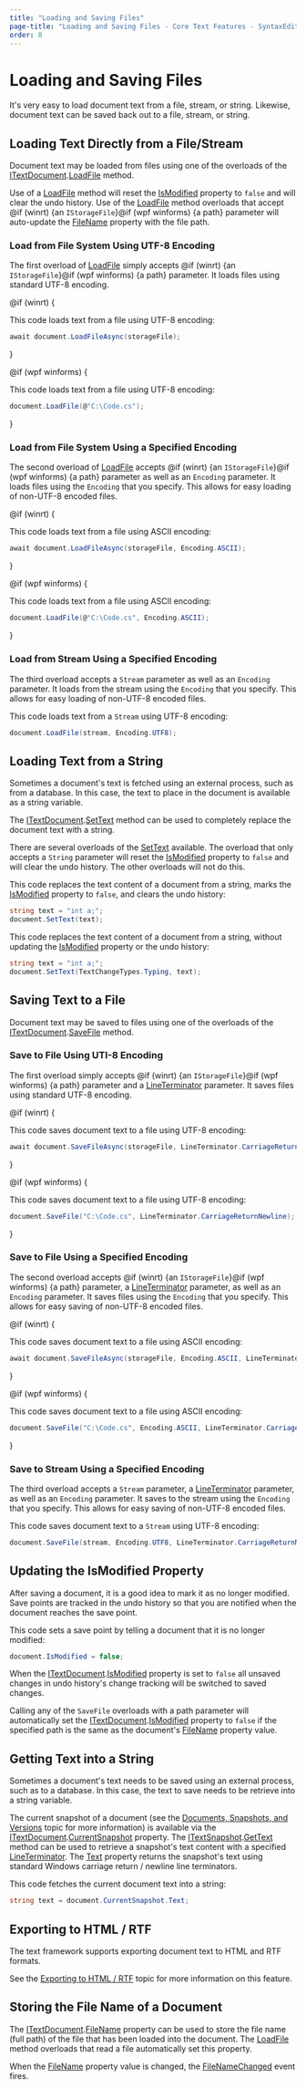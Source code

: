 ```yaml
---
title: "Loading and Saving Files"
page-title: "Loading and Saving Files - Core Text Features - SyntaxEditor Text/Parsing Framework"
order: 8
---
```

# Loading and Saving Files

It's very easy to load document text from a file, stream, or string.  Likewise, document text can be saved back out to a file, stream, or string.

## Loading Text Directly from a File/Stream

Document text may be loaded from files using one of the overloads of the [ITextDocument](xref:ActiproSoftware.Text.ITextDocument).[LoadFile](xref:ActiproSoftware.Text.ITextDocument.LoadFile*) method.

Use of a [LoadFile](xref:ActiproSoftware.Text.ITextDocument.LoadFile*) method will reset the [IsModified](xref:ActiproSoftware.Text.ITextDocument.IsModified) property to `false` and will clear the undo history.  Use of the [LoadFile](xref:ActiproSoftware.Text.ITextDocument.LoadFile*) method overloads that accept @if (winrt) {an `IStorageFile`}@if (wpf winforms) {a path} parameter will auto-update the [FileName](xref:ActiproSoftware.Text.ITextDocument.FileName) property with the file path.

### Load from File System Using UTF-8 Encoding

The first overload of [LoadFile](xref:ActiproSoftware.Text.ITextDocument.LoadFile*) simply accepts @if (winrt) {an `IStorageFile`}@if (wpf winforms) {a path} parameter. It loads files using standard UTF-8 encoding.

@if (winrt) {

This code loads text from a file using UTF-8 encoding:

```csharp
await document.LoadFileAsync(storageFile);
```

}

@if (wpf winforms) {

This code loads text from a file using UTF-8 encoding:

```csharp
document.LoadFile(@"C:\Code.cs");
```

}

### Load from File System Using a Specified Encoding

The second overload of [LoadFile](xref:ActiproSoftware.Text.ITextDocument.LoadFile*) accepts @if (winrt) {an `IStorageFile`}@if (wpf winforms) {a path} parameter as well as an `Encoding` parameter.  It loads files using the `Encoding` that you specify.  This allows for easy loading of non-UTF-8 encoded files.

@if (winrt) {

This code loads text from a file using ASCII encoding:

```csharp
await document.LoadFileAsync(storageFile, Encoding.ASCII);
```

}

@if (wpf winforms) {

This code loads text from a file using ASCII encoding:

```csharp
document.LoadFile(@"C:\Code.cs", Encoding.ASCII);
```

}

### Load from Stream Using a Specified Encoding

The third overload accepts a `Stream` parameter as well as an `Encoding` parameter.  It loads from the stream using the `Encoding` that you specify.  This allows for easy loading of non-UTF-8 encoded files.

This code loads text from a `Stream` using UTF-8 encoding:

```csharp
document.LoadFile(stream, Encoding.UTF8);
```

## Loading Text from a String

Sometimes a document's text is fetched using an external process, such as from a database.  In this case, the text to place in the document is available as a string variable.

The [ITextDocument](xref:ActiproSoftware.Text.ITextDocument).[SetText](xref:ActiproSoftware.Text.ITextDocument.SetText*) method can be used to completely replace the document text with a string.

There are several overloads of the [SetText](xref:ActiproSoftware.Text.ITextDocument.SetText*) available.  The overload that only accepts a `String` parameter will reset the [IsModified](xref:ActiproSoftware.Text.ITextDocument.IsModified) property to `false` and will clear the undo history.  The other overloads will not do this.

This code replaces the text content of a document from a string, marks the [IsModified](xref:ActiproSoftware.Text.ITextDocument.IsModified) property to `false`, and clears the undo history:

```csharp
string text = "int a;";
document.SetText(text);
```

This code replaces the text content of a document from a string, without updating the [IsModified](xref:ActiproSoftware.Text.ITextDocument.IsModified) property or the undo history:

```csharp
string text = "int a;";
document.SetText(TextChangeTypes.Typing, text);
```

## Saving Text to a File

Document text may be saved to files using one of the overloads of the [ITextDocument](xref:ActiproSoftware.Text.ITextDocument).[SaveFile](xref:ActiproSoftware.Text.ITextDocument.SaveFile*) method.

### Save to File Using UTI-8 Encoding

The first overload simply accepts @if (winrt) {an `IStorageFile`}@if (wpf winforms) {a path} parameter and a [LineTerminator](xref:ActiproSoftware.Text.LineTerminator) parameter.  It saves files using standard UTF-8 encoding.

@if (winrt) {

This code saves document text to a file using UTF-8 encoding:

```csharp
await document.SaveFileAsync(storageFile, LineTerminator.CarriageReturnNewline);
```

}

@if (wpf winforms) {

This code saves document text to a file using UTF-8 encoding:

```csharp
document.SaveFile("C:\Code.cs", LineTerminator.CarriageReturnNewline);
```

}

### Save to File Using a Specified Encoding

The second overload accepts @if (winrt) {an `IStorageFile`}@if (wpf winforms) {a path} parameter, a [LineTerminator](xref:ActiproSoftware.Text.LineTerminator) parameter, as well as an `Encoding` parameter.  It saves files using the `Encoding` that you specify.  This allows for easy saving of non-UTF-8 encoded files.

@if (winrt) {

This code saves document text to a file using ASCII encoding:

```csharp
await document.SaveFileAsync(storageFile, Encoding.ASCII, LineTerminator.CarriageReturnNewline);
```

}

@if (wpf winforms) {

This code saves document text to a file using ASCII encoding:

```csharp
document.SaveFile("C:\Code.cs", Encoding.ASCII, LineTerminator.CarriageReturnNewline);
```

}

### Save to Stream Using a Specified Encoding

The third overload accepts a `Stream` parameter, a [LineTerminator](xref:ActiproSoftware.Text.LineTerminator) parameter, as well as an `Encoding` parameter.  It saves to the stream using the `Encoding` that you specify.  This allows for easy saving of non-UTF-8 encoded files.

This code saves document text to a `Stream` using UTF-8 encoding:

```csharp
document.SaveFile(stream, Encoding.UTF8, LineTerminator.CarriageReturnNewline);
```

## Updating the IsModified Property

After saving a document, it is a good idea to mark it as no longer modified.  Save points are tracked in the undo history so that you are notified when the document reaches the save point.

This code sets a save point by telling a document that it is no longer modified:

```csharp
document.IsModified = false;
```

When the [ITextDocument](xref:ActiproSoftware.Text.ITextDocument).[IsModified](xref:ActiproSoftware.Text.ITextDocument.IsModified) property is set to `false` all unsaved changes in undo history's change tracking will be switched to saved changes.

Calling any of the `SaveFile` overloads with a path parameter will automatically set the [ITextDocument](xref:ActiproSoftware.Text.ITextDocument).[IsModified](xref:ActiproSoftware.Text.ITextDocument.IsModified) property to `false` if the specified path is the same as the document's [FileName](xref:ActiproSoftware.Text.ITextDocument.FileName) property value.

## Getting Text into a String

Sometimes a document's text needs to be saved using an external process, such as to a database.  In this case, the text to save needs to be retrieve into a string variable.

The current snapshot of a document (see the [Documents, Snapshots, and Versions](documents-snapshots-versions.md) topic for more information) is available via the [ITextDocument](xref:ActiproSoftware.Text.ITextDocument).[CurrentSnapshot](xref:ActiproSoftware.Text.ITextDocument.CurrentSnapshot) property.  The [ITextSnapshot](xref:ActiproSoftware.Text.ITextSnapshot).[GetText](xref:ActiproSoftware.Text.ITextSnapshot.GetText*) method can be used to retrieve a snapshot's text content with a specified [LineTerminator](xref:ActiproSoftware.Text.LineTerminator).  The [Text](xref:ActiproSoftware.Text.ITextSnapshot.Text) property returns the snapshot's text using standard Windows carriage return / newline line terminators.

This code fetches the current document text into a string:

```csharp
string text = document.CurrentSnapshot.Text;
```

## Exporting to HTML / RTF

The text framework supports exporting document text to HTML and RTF formats.

See the [Exporting to HTML / RTF](../advanced-text/exporting.md) topic for more information on this feature.

## Storing the File Name of a Document

The [ITextDocument](xref:ActiproSoftware.Text.ITextDocument).[FileName](xref:ActiproSoftware.Text.ITextDocument.FileName) property can be used to store the file name (full path) of the file that has been loaded into the document.  The [LoadFile](xref:ActiproSoftware.Text.ITextDocument.LoadFile*) method overloads that read a file automatically set this property.

When the [FileName](xref:ActiproSoftware.Text.ITextDocument.FileName) property value is changed, the [FileNameChanged](xref:ActiproSoftware.Text.ITextDocument.FileNameChanged) event fires.
